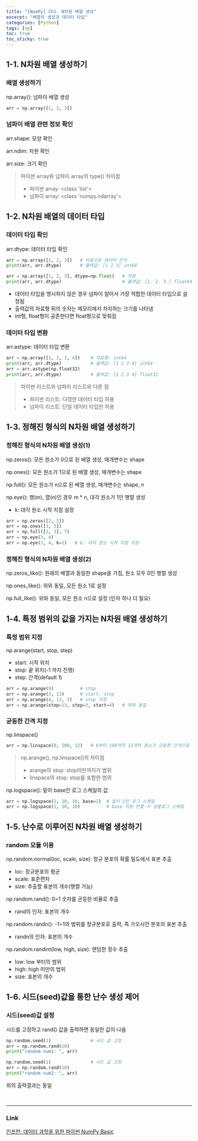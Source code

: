 ```yaml
---
title: "[NumPy] Ch1. N차원 배열 생성"
excerpt: "배열의 생성과 데이터 타입"
categories: [Python]
tags: [np]
toc: true
toc_sticky: true
---
```


## 1-1. N차원 배열 생성하기
### 배열 생성하기
np.array(): 넘파이 배열 생성
```python
arr = np.array([1, 2, 3])
```

### 넘파이 배열 관련 정보 확인
arr.shape: 모양 확인

arr.ndim: 차원 확인

arr.size: 크기 확인

> 파이썬 array와 넘파이 array의 type() 차이점 <br>
> * 파이썬 array: <class 'list'>
> * 넘파이 array: <class 'numpy.ndarray'>


## 1-2. N차원 배열의 데이터 타입
### 데이터 타입 확인
arr.dtype: 데이터 타입 확인
```python
arr = np.array([1, 2, 3])   # 자동으로 데이터 인식
print(arr, arr.dtype)       # 출력값: [1 2 3] int64

arr = np.array([1, 2, 3], dtype=np.float)   # 지정
print(arr, arr.dtype)                       # 출력값: [1. 2. 3.] float64
```
* 데이터 타입을 명시하지 않은 경우 넘파이 알아서 가장 적합한 데이터 타입으로 설정됨
* 출력값의 자료형 뒤의 숫자는 메모리에서 차지하는 크기를 나타냄
* int형, float형이 공존한다면 float형으로 맞춰짐

### 데이터 타입 변환
arr.astype: 데이터 타입 변환
```python
arr = np.array([1, 2, 3, 4])    # 자료형: int64
print(arr, arr.dtype)           # 출력값: [1 2 3 4] int64
arr = arr.astype(np.float32)
print(arr, arr.dtype)           # 출력값: [1 2 3 4] float32
```
> 파이썬 리스트와 넘파이 리스트와 다른 점 <br>
> * 파이썬 리스트: 다영한 데이터 타입 허용
> * 넘파이 리스트: 단일 데이터 타입만 허용


## 1-3. 정해진 형식의 N차원 배열 생성하기
### 정해진 형식의 N차원 배열 생성(1)
np.zeros(): 모든 원소가 0으로 된 배열 생성, 매개변수는 shape

np.ones(): 모든 원소가 1으로 된 배열 생성, 매개변수는 shape

np.full(): 모든 원소가 n으로 된 배열 생성, 매개변수는 shape, n

np.eye(): 행(m), 열(n)인 경우 m * n, 대각 원소가 1인 행렬 생성
* k: 대각 원소 시작 지점 설정

```python
arr = np.zeros([2, 2])
arr = np.ones([3, 5])
arr = np.full([3, 3], 7)
arr = np.eye(3, 4)
arr = np.eye(3, 4, k=1)   # k: 대각 원소 시작 지점 지정
```

### 정해진 형식의 N차원 배열 생성(2)
np.zeros_like(): 원래의 배열과 동일한 shape을 가짐, 원소 모두 0인 행렬 생성

np.ones_like(): 위와 동일, 모든 원소 1로 설정

np.full_like(): 위와 동일, 모든 원소 n으로 설정 (인자 하나 더 필요)


## 1-4. 특정 범위의 값을 가지는 N차원 배열 생성하기
### 특정 범위 지정
np.arange(start, stop, step)
* start: 시작 위치
* stop: 끝 위치(-1 까지 진행)
* step: 간격(default 1)

```python
arr = np.arange(9)          # stop
arr = np.arange(3, 13)      # start, stop
arr = np.arange(4, 13, 3)   # step 지정
arr = np.arange(stop=13, step=3, start=4)   # 위와 동일
```

### 균등한 간격 지정
np.linspace()

```python
arr = np.linspace(0, 100, 12)   # 0부터 100까지 12개의 원소가 균등한 간격으로 출력
```
> np.arange(), np.linspace()의 차이점 <br>
> * arange의 stop: stop미만까지가 범위
> * linspace의 stop: stop를 포함한 범위

np.logspace(): 밑이 base인 로그 스케일의 값

```python
arr = np.logspace(1, 10, 10, base=2)  # 밑이 2인 로그 스케일
arr = np.logspace(1, 10, 10)          # base 지정 안할 시 상용로그 스케일
```


## 1-5. 난수로 이루어진 N차원 배열 생성하기
### random 모듈 이용
np.random.normal(loc, scale, size): 정규 분포의 확률 밀도에서 표본 추출
* loc: 정규분포의 평균
* scale: 표준편차
* size: 추출할 표본의 개수(행렬 가능)

np.random.rand(): 0~1 숫자를 균등한 비율로 추출
* rand의 인자: 표본의 개수

np.random.randn(): -1~1의 범위를 정규분포로 출력, 즉 가오시안 분포의 표본 추출
* randn의 인자: 표본의 개수

np.random.randint(low, high, size): 랜덤한 정수 추출
* low: low 부터의 범위
* high: high 미만의 범위
* size: 표본의 개수


## 1-6. 시드(seed)값을 통한 난수 생성 제어
### 시드(seed)값 설정
시드를 고정하고 rand() 값을 출력하면 동일한 값이 나옴
```python
np.random.seed(1)               # 시드 값 고정
arr = np.random.rand(10)
print("random num1: ", arr)

np.random.seed(1)               # 시드 값 고정
arr = np.random.rand(10)
print("random num2: ", arr)
```
위의 출력결과는 동일

<br/>

*** 

### Link
[인프런: 데이터 과학을 위한 파이썬 NumPy Basic](https://www.inflearn.com/course/데이터-과학-넘파이-기본/dashboard)